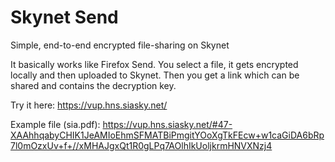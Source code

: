 # Skynet Send

Simple, end-to-end encrypted file-sharing on Skynet

It basically works like Firefox Send. You select a file, it gets encrypted locally and then uploaded to Skynet. Then you get a link which can be shared and contains the decryption key.

Try it here: https://vup.hns.siasky.net/

Example file (sia.pdf): https://vup.hns.siasky.net/#47-XAAhhqabyCHIK1JeAMIoEhmSFMATBiPmgitYOoXgTkFEcw+w1caGiDA6bRp7l0mOzxUv+f+//xMHAJgxQt1R0gLPq7AOlhIkUoljkrmHNVXNzj4
